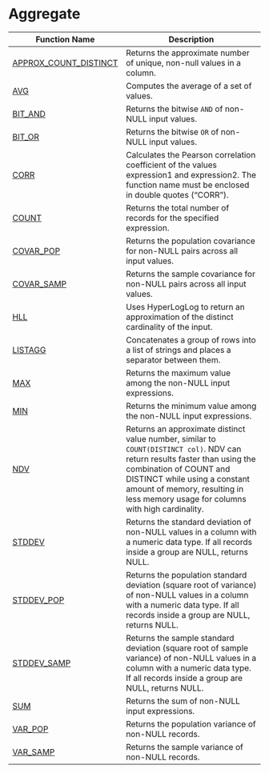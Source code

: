 # Aggregate

| Function Name                                         | Description                                                                                                                                                                                                                                                               |
| ----------------------------------------------------- | ------------------------------------------------------------------------------------------------------------------------------------------------------------------------------------------------------------------------------------------------------------------------- |
| [APPROX\_COUNT\_DISTINCT](approx\_count\_distinct.md) | Returns the approximate number of unique, non-null values in a column.                                                                                                                                                                                                    |
| [AVG](avg.md)                                         | Computes the average of a set of values.                                                                                                                                                                                                                                  |
| [BIT\_AND](bit\_and.md)                               | Returns the bitwise `AND` of non-NULL input values.                                                                                                                                                                                                                       |
| [BIT\_OR](bit\_or.md)                                 | Returns the bitwise `OR` of non-NULL input values.                                                                                                                                                                                                                        |
| [CORR](../window/count.md)                            | Calculates the Pearson correlation coefficient of the values expression1 and expression2. The function name must be enclosed in double quotes (“CORR”).                                                                                                                   |
| [COUNT](../window/count.md)                           | Returns the total number of records for the specified expression.                                                                                                                                                                                                         |
| [COVAR\_POP](../window/covar\_pop.md)                 | Returns the population covariance for non-NULL pairs across all input values.                                                                                                                                                                                             |
| [COVAR\_SAMP](../window/covar\_samp.md)               | Returns the sample covariance for non-NULL pairs across all input values.                                                                                                                                                                                                 |
| [HLL](../window/hll.md)                               | Uses HyperLogLog to return an approximation of the distinct cardinality of the input.                                                                                                                                                                                     |
| [LISTAGG](listagg.md)                                 | Concatenates a group of rows into a list of strings and places a separator between them.                                                                                                                                                                                  |
| [MAX](max.md)                                         | Returns the maximum value among the non-NULL input expressions.                                                                                                                                                                                                           |
| [MIN](min.md)                                         | Returns the minimum value among the non-NULL input expressions.                                                                                                                                                                                                           |
| [NDV](../window/ndv.md)                               | Returns an approximate distinct value number, similar to `COUNT(DISTINCT col)`. NDV can return results faster than using the combination of COUNT and DISTINCT while using a constant amount of memory, resulting in less memory usage for columns with high cardinality. |
| [STDDEV](../math/stddev.md)                           | Returns the standard deviation of non-NULL values in a column with a numeric data type. If all records inside a group are NULL, returns NULL.                                                                                                                             |
| [STDDEV\_POP](../math/stddev\_pop.md)                 | Returns the population standard deviation (square root of variance) of non-NULL values in a column with a numeric data type. If all records inside a group are NULL, returns NULL.                                                                                        |
| [STDDEV\_SAMP](../math/stddev\_samp.md)               | Returns the sample standard deviation (square root of sample variance) of non-NULL values in a column with a numeric data type. If all records inside a group are NULL, returns NULL.                                                                                     |
| [SUM](sum.md)                                         | Returns the sum of non-NULL input expressions.                                                                                                                                                                                                                            |
| [VAR\_POP](../window/var\_pop.md)                     | Returns the population variance of non-NULL records.                                                                                                                                                                                                                      |
| [VAR\_SAMP](../window/var\_samp.md)                   | Returns the sample variance of non-NULL records.                                                                                                                                                                                                                          |
